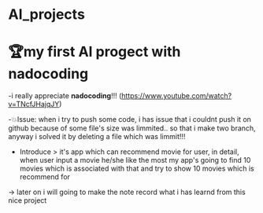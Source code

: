# AI_projects

# 🏆my first AI progect with nadocoding<br>

-i really appreciate <b>nadocoding</b>!!!
(https://www.youtube.com/watch?v=TNcfJHajqJY)



-💥Issue: when i try to push some code, i has issue that i couldnt push it on github because of some file's size was limmited..
so that i make two branch, 
anyway i solved it by deleting a file which was limmit!!!<br>

- Introduce > it's app which can recommend movie for user, in detail, when user input a movie he/she like the most
              my app's going to find 10 movies which is associated with that 
              and try to show 10 movies which is recommend for



-> later on i will going to make the note record what i has learnd from this nice project
